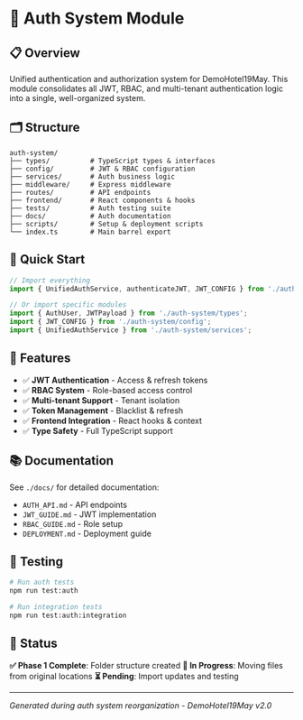 # 🔐 Auth System Module

## 📋 Overview

Unified authentication and authorization system for DemoHotel19May. This module consolidates all JWT, RBAC, and multi-tenant authentication logic into a single, well-organized system.

## 🗂️ Structure

```
auth-system/
├── types/          # TypeScript types & interfaces
├── config/         # JWT & RBAC configuration  
├── services/       # Auth business logic
├── middleware/     # Express middleware
├── routes/         # API endpoints
├── frontend/       # React components & hooks
├── tests/          # Auth testing suite
├── docs/           # Auth documentation
├── scripts/        # Setup & deployment scripts
└── index.ts        # Main barrel export
```

## 🚀 Quick Start

```typescript
// Import everything
import { UnifiedAuthService, authenticateJWT, JWT_CONFIG } from './auth-system';

// Or import specific modules
import { AuthUser, JWTPayload } from './auth-system/types';
import { JWT_CONFIG } from './auth-system/config';
import { UnifiedAuthService } from './auth-system/services';
```

## 🔧 Features

- ✅ **JWT Authentication** - Access & refresh tokens
- ✅ **RBAC System** - Role-based access control
- ✅ **Multi-tenant Support** - Tenant isolation
- ✅ **Token Management** - Blacklist & refresh
- ✅ **Frontend Integration** - React hooks & context
- ✅ **Type Safety** - Full TypeScript support

## 📚 Documentation

See `./docs/` for detailed documentation:
- `AUTH_API.md` - API endpoints
- `JWT_GUIDE.md` - JWT implementation
- `RBAC_GUIDE.md` - Role setup
- `DEPLOYMENT.md` - Deployment guide

## 🧪 Testing

```bash
# Run auth tests
npm run test:auth

# Run integration tests  
npm run test:auth:integration
```

## 🎯 Status

**✅ Phase 1 Complete**: Folder structure created
**🔄 In Progress**: Moving files from original locations
**⏳ Pending**: Import updates and testing

---

*Generated during auth system reorganization - DemoHotel19May v2.0* 